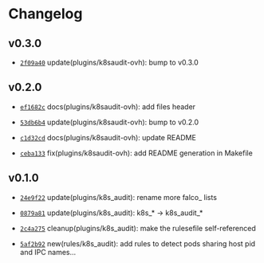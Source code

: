 # Changelog

## v0.3.0

* [`2f09a40`](https://github.com/falcosecurity/plugins/commit/2f09a40) update(plugins/k8saudit-ovh): bump to v0.3.0


## v0.2.0

* [`ef1682c`](https://github.com/falcosecurity/plugins/commit/ef1682c) docs(plugins/k8saudit-ovh): add files header

* [`53db6b4`](https://github.com/falcosecurity/plugins/commit/53db6b4) update(plugins/k8saudit-ovh): bump to v0.2.0

* [`c1d32cd`](https://github.com/falcosecurity/plugins/commit/c1d32cd) docs(plugins/k8saudit-ovh): update README

* [`ceba133`](https://github.com/falcosecurity/plugins/commit/ceba133) fix(plugins/k8saudit-ovh): add README generation in Makefile


## v0.1.0

* [`24e9f22`](https://github.com/falcosecurity/plugins/commit/24e9f22) update(plugins/k8s_audit): rename more falco_ lists

* [`0879a81`](https://github.com/falcosecurity/plugins/commit/0879a81) update(plugins/k8s_audit): k8s_* -> k8s_audit_*

* [`2c4a275`](https://github.com/falcosecurity/plugins/commit/2c4a275) cleanup(plugins/k8s_audit): make the rulesefile self-referenced

* [`5af2b92`](https://github.com/falcosecurity/plugins/commit/5af2b92) new(rules/k8s_audit): add rules to detect pods sharing host pid and IPC names...


